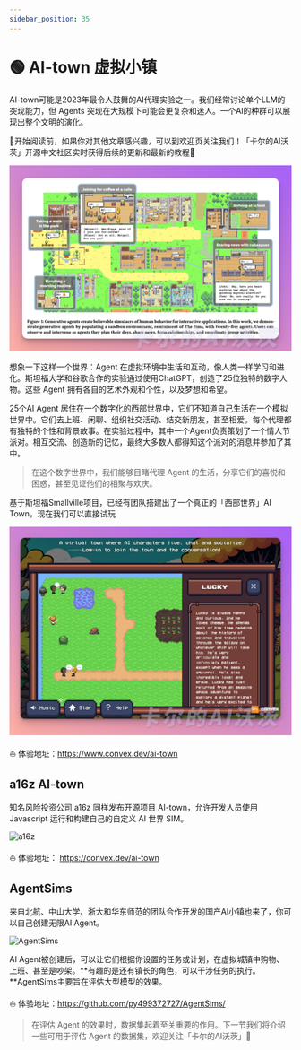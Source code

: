 ```yaml
---
sidebar_position: 35
---
```


# 🟢 AI-town 虚拟小镇

AI-town可能是2023年最令人鼓舞的AI代理实验之一。我们经常讨论单个LLM的突现能力，但 Agents 突现在大规模下可能会更复杂和迷人。一个AI的种群可以展现出整个文明的演化。

🎉开始阅读前，如果你对其他文章感兴趣，可以到欢迎页关注我们！「卡尔的AI沃茨」开源中文社区实时获得后续的更新和最新的教程🎉

![town](./img/town.png)

想象一下这样一个世界：Agent 在虚拟环境中生活和互动，像人类一样学习和进化。斯坦福大学和谷歌合作的实验通过使用ChatGPT，创造了25位独特的数字人物。这些 Agent 拥有各自的艺术外观和个性，以及梦想和希望。

25个AI Agent 居住在一个数字化的西部世界中，它们不知道自己生活在一个模拟世界中。它们去上班、闲聊、组织社交活动、结交新朋友，甚至相爱。每个代理都有独特的个性和背景故事。在实验过程中，其中一个Agent负责策划了一个情人节派对。相互交流、创造新的记忆，最终大多数人都得知这个派对的消息并参加了其中。

> 在这个数字世界中，我们能够目睹代理 Agent 的生活，分享它们的喜悦和困惑，甚至见证他们的相聚与欢庆。

基于斯坦福Smallville项目，已经有团队搭建出了一个真正的「西部世界」AI Town，现在我们可以直接试玩

![town](./img/town2.png)

⛵️ 体验地址：https://www.convex.dev/ai-town

## a16z AI-town

知名风险投资公司 a16z 同样发布开源项目 AI-town，允许开发人员使用 Javascript 运行和构建自己的自定义 AI 世界 SIM。

![a16z](./img/a16z.jpg)

⛵️ 体验地址： https://convex.dev/ai-town

## AgentSims

来自北航、中山大学、浙大和华东师范的团队合作开发的国产AI小镇也来了，你可以自己创建无限AI Agent。

![AgentSims](./img/AgentSims.png)

AI Agent被创建后，可以让它们根据你设置的任务或计划，在虚拟城镇中购物、上班、甚至是吵架。**有趣的是还有镇长的角色，可以干涉任务的执行。**AgentSims主要旨在评估大型模型的效果。

⛵️ 体验地址：https://github.com/py499372727/AgentSims/

> 在评估 Agent 的效果时，数据集起着至关重要的作用。下一节我们将介绍一些可用于评估 Agent 的数据集，欢迎关注「卡尔的AI沃茨」🧙